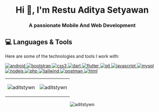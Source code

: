 <h1 align="center">Hi 👋, I'm Restu Aditya Setyawan</h1>
<h3 align="center">A passionate Mobile And Web Development</h3>


## 💻 Languages & Tools
Here are some of the technologies and tools I work with:

<p align="left">
    <a href="https://developer.android.com" target="_blank" rel="noreferrer">
        <img src="https://img.shields.io/badge/-Android-3DDC84?style=flat-square&logo=android&logoColor=white" alt="android"/>
    </a>
    <a href="https://getbootstrap.com" target="_blank" rel="noreferrer">
        <img src="https://img.shields.io/badge/-Bootstrap-563D7C?style=flat-square&logo=bootstrap&logoColor=white" alt="bootstrap"/>
    </a>
    <a href="https://www.w3schools.com/css/" target="_blank" rel="noreferrer">
        <img src="https://img.shields.io/badge/-CSS3-1572B6?style=flat-square&logo=css3" alt="css3"/>
    </a>
    <a href="https://dart.dev" target="_blank" rel="noreferrer">
        <img src="https://img.shields.io/badge/-Dart-0175C2?style=flat-square&logo=dart&logoColor=white" alt="dart"/>
    </a>
    <a href="https://flutter.dev" target="_blank" rel="noreferrer">
        <img src="https://img.shields.io/badge/-Flutter-02569B?style=flat-square&logo=flutter&logoColor=white" alt="flutter"/>
    </a>
    <a href="https://git-scm.com/" target="_blank" rel="noreferrer">
        <img src="https://img.shields.io/badge/-Git-F05032?style=flat-square&logo=git&logoColor=white" alt="git"/>
    </a>
    <a href="https://developer.mozilla.org/en-US/docs/Web/JavaScript" target="_blank" rel="noreferrer">
        <img src="https://img.shields.io/badge/-JavaScript-F7DF1E?style=flat-square&logo=javascript&logoColor=black" alt="javascript"/>
    </a>
    <a href="https://www.mysql.com/" target="_blank" rel="noreferrer">
        <img src="https://img.shields.io/badge/-MySQL-4479A1?style=flat-square&logo=mysql&logoColor=white" alt="mysql"/>
    </a>
    <a href="https://nodejs.org" target="_blank" rel="noreferrer">
        <img src="https://img.shields.io/badge/-Node.js-339933?style=flat-square&logo=node.js&logoColor=white" alt="nodejs"/>
    </a>
    <a href="https://www.php.net" target="_blank" rel="noreferrer">
        <img src="https://img.shields.io/badge/-PHP-777BB4?style=flat-square&logo=php&logoColor=white" alt="php"/>
    </a>
    <a href="https://tailwindcss.com/" target="_blank" rel="noreferrer">
        <img src="https://img.shields.io/badge/-Tailwind%20CSS-06B6D4?style=flat-square&logo=tailwindcss&logoColor=white" alt="tailwind"/>
    </a>
    <a href="https://www.postman.com/" target="_blank" rel="noreferrer">
        <img src="https://img.shields.io/badge/-Postman-FF6C37?style=flat-square&logo=postman&logoColor=white" alt="postman"/>
    </a>
    <a href="https://www.w3schools.com/html/" target="_blank" rel="noreferrer">
        <img src="https://img.shields.io/badge/-HTML-E34F26?style=flat-square&logo=html5&logoColor=white" alt="html"/>
    </a>
</p>


<table border="0">
  <tr>
    <td> 
      <p align="center">
        <img src="https://github-readme-stats.vercel.app/api?username=aditstywn&show_icons=true&locale=en" alt="aditstywn" />
      </p>
    </td>
    <td> 
      <p align="center">
        <img src="https://github-readme-streak-stats.herokuapp.com/?user=aditstywn&" alt="aditstywn" />
      </p>
    </td>
  </tr>
</table>



<p align="center"><img align="center" src="https://github-readme-stats.vercel.app/api/top-langs?username=aditstywn&show_icons=true&locale=en&layout=compact" alt="aditstywn" /></p>









